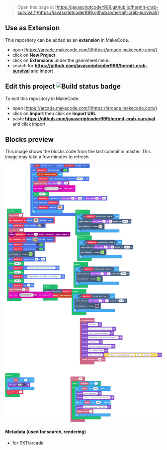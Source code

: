  


> Open this page at [https://javascriptcoder999.github.io/hermit-crab-survival/](https://javascriptcoder999.github.io/hermit-crab-survival/)

## Use as Extension

This repository can be added as an **extension** in MakeCode.

* open [https://arcade.makecode.com/](https://arcade.makecode.com/)
* click on **New Project**
* click on **Extensions** under the gearwheel menu
* search for **https://github.com/javascriptcoder999/hermit-crab-survival** and import

## Edit this project ![Build status badge](https://github.com/javascriptcoder999/hermit-crab-survival/workflows/MakeCode/badge.svg)

To edit this repository in MakeCode.

* open [https://arcade.makecode.com/](https://arcade.makecode.com/)
* click on **Import** then click on **Import URL**
* paste **https://github.com/javascriptcoder999/hermit-crab-survival** and click import

## Blocks preview

This image shows the blocks code from the last commit in master.
This image may take a few minutes to refresh.

![A rendered view of the blocks](https://github.com/javascriptcoder999/hermit-crab-survival/raw/master/.github/makecode/blocks.png)

#### Metadata (used for search, rendering)

* for PXT/arcade
<script src="https://makecode.com/gh-pages-embed.js"></script><script>makeCodeRender("{{ site.makecode.home_url }}", "{{ site.github.owner_name }}/{{ site.github.repository_name }}");</script>
